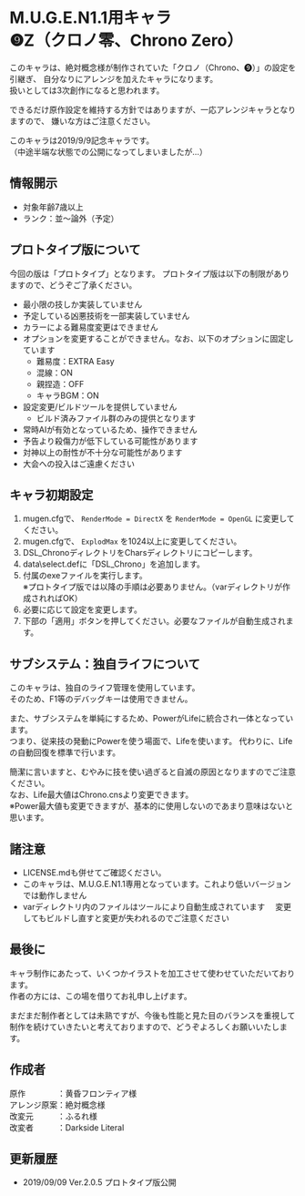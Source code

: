 ﻿# M.U.G.E.N1.1用キャラ<br>❾Z（クロノ零、Chrono Zero）

このキャラは、絶対概念様が制作されていた「クロノ（Chrono、❾）」の設定を引継ぎ、
自分なりにアレンジを加えたキャラになります。  
扱いとしては3次創作になると思われます。

できるだけ原作設定を維持する方針ではありますが、一応アレンジキャラとなりますので、
嫌いな方はご注意ください。

このキャラは2019/9/9記念キャラです。  
（中途半端な状態での公開になってしまいましたが…）


## 情報開示
- 対象年齢7歳以上  
- ランク：並～論外（予定）


## プロトタイプ版について
今回の版は「プロトタイプ」となります。
プロトタイプ版は以下の制限がありますので、どうぞご了承ください。
- 最小限の技しか実装していません
- 予定している凶悪技術を一部実装していません
- カラーによる難易度変更はできません
- オプションを変更することができません。なお、以下のオプションに固定しています
    - 難易度：EXTRA Easy
    - 混線：ON
    - 親捏造：OFF
    - キャラBGM：ON
- 設定変更/ビルドツールを提供していません
    - ビルド済みファイル群のみの提供となります
- 常時AIが有効となっているため、操作できません
- 予告より殺傷力が低下している可能性があります
- 対神以上の耐性が不十分な可能性があります
- 大会への投入はご遠慮ください


## キャラ初期設定
1. mugen.cfgで、 `RenderMode = DirectX` を `RenderMode = OpenGL` に変更してください。
2. mugen.cfgで、 `ExplodMax` を1024以上に変更してください。
3. DSL_ChronoディレクトリをCharsディレクトリにコピーします。
4. data\select.defに「DSL_Chrono」を追加します。
5. 付属のexeファイルを実行します。  
    ※プロトタイプ版では以降の手順は必要ありません。（varディレクトリが作成されればOK）
6. 必要に応じて設定を変更します。
7. 下部の「適用」ボタンを押してください。必要なファイルが自動生成されます。


## サブシステム：独自ライフについて
このキャラは、独自のライフ管理を使用しています。  
そのため、F1等のデバッグキーは使用できません。

また、サブシステムを単純にするため、PowerがLifeに統合され一体となっています。  
つまり、従来技の発動にPowerを使う場面で、Lifeを使います。
代わりに、Lifeの自動回復を標準で行います。

簡潔に言いますと、むやみに技を使い過ぎると自滅の原因となりますのでご注意ください。  
なお、Life最大値はChrono.cnsより変更できます。  
※Power最大値も変更できますが、基本的に使用しないのであまり意味はないと思います。


## 諸注意
- LICENSE.mdも併せてご確認ください。
- このキャラは、M.U.G.E.N1.1専用となっています。これより低いバージョンでは動作しません
- varディレクトリ内のファイルはツールにより自動生成されています
　変更してもビルドし直すと変更が失われるのでご注意ください


## 最後に
キャラ制作にあたって、いくつかイラストを加工させて使わせていただいております。  
作者の方には、この場を借りてお礼申し上げます。

まだまだ制作者としては未熟ですが、今後も性能と見た目のバランスを重視して  
制作を続けていきたいと考えておりますので、どうぞよろしくお願いいたします。


## 作成者
原作　　　　：黄昏フロンティア様  
アレンジ原案：絶対概念様  
改変元　　　：ふるれ様  
改変者　　　：Darkside Literal


## 更新履歴
- 2019/09/09 Ver.2.0.5 プロトタイプ版公開